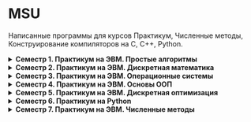 # MSU

Написанные программы для курсов Практикум, Численные методы, Конструирование компиляторов на C, C++, Python.

<details>
    <summary>
        <strong>Семестр 1. Практикум на ЭВМ. Простые алгоритмы</strong>
    </summary>

**Раздел 1. Обработка последовательностей**

- [1-6 Равенство](https://github.com/niwkvi/MSU/tree/main/1/1-6)
- [1-13 Минимум 2](https://github.com/niwkvi/MSU/tree/main/1/1-13)
- [1-17 Длина](https://github.com/niwkvi/MSU/tree/main/1/1-17)

**Раздел 2. Работа с массивами**

- [2-2 Перестановка](https://github.com/niwkvi/MSU/tree/main/1/2-2)
- [2-12 Объединение](https://github.com/niwkvi/MSU/tree/main/1/2-12)
- [2-13 Арифметика](https://github.com/niwkvi/MSU/tree/main/1/2-13)

**Раздел 3. Битовые операции**

- [3-1 Степень](https://github.com/niwkvi/MSU/tree/main/1/3-1)
- [3-5 Старшина](https://github.com/niwkvi/MSU/tree/main/1/3-5)

**Раздел 4. Сортировки**

- [4-7 Быстрая](https://github.com/niwkvi/MSU/tree/main/1/4-7)
- [4-8 Подсчетом](https://github.com/niwkvi/MSU/tree/main/1/4-8)

**Раздел 5. Вычислительная геометрия**

- [5-2 Выпуклость многоугольника](https://github.com/niwkvi/MSU/tree/main/1/5-2)
- [5-6 Круг](https://github.com/niwkvi/MSU/tree/main/1/5-6)

</details>

<details>
    <summary>
        <strong>Семестр 2. Практикум на ЭВМ. Дискретная математика</strong>
    </summary>

**Раздел 1. Алгебра логики**

- 1-7 Оболочка

**Раздел 2. k-значная логика**

- 2-1 Монотонность

**Раздел 3. Автоматы**

- 3-1 Состояния

**Раздел 4. Минимизация ДНФ**

- 4-3 Алгоритм Блейка 2

</details>

</details>

<details>
    <summary>
        <strong>Семестр 3. Практикум на ЭВМ. Операционные системы</strong>
    </summary>

**Раздел 1. Файловый менеджер**

- 1-8 Копирование

**Раздел 2. Менеджер памяти**

- 2-2 Переменный стэк

</details>

<details>
    <summary>
        <strong>Семестр 4. Практикум на ЭВМ. Основы ООП</strong>
    </summary>

**Раздел 1. Контейнер**

- 1-7 Ассоциативная таблица

</details>

<details>
    <summary>
        <strong>Семестр 5. Практикум на ЭВМ. Дискретная оптимизация</strong>
    </summary>

- 27 Нахождение кратчайшего пути

</details>

<details>
    <summary>
        <strong>Семестр 6. Практикум на Python</strong>
    </summary>

**Семинары**

- seminar01
- seminar02
- seminar03
- seminar04
- seminar05
- seminar06
- seminar07knn

**Соревнование на Kaggle**

- competition

</details>

<details>
    <summary>
        <strong>Семестр 7. Практикум на ЭВМ. Численные методы</strong>
    </summary>

**Раздел 1. Дифференциальные уравнения**

- 1-31 Метод Нюстрема и метод Ньютона

**Раздел 2. Работа с массивами**

- 2-4 Метод Гаусса-Жордана с выбором главного элемента по строке

</details>

